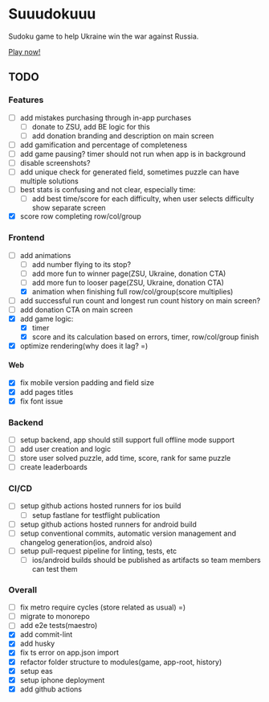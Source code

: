 # Suuudokuuu

Sudoku game to help Ukraine win the war against Russia.

[Play now!](https://www.suuudokuuu.com/)

## TODO

### Features

-   [ ] add mistakes purchasing through in-app purchases
    -   [ ] donate to ZSU, add BE logic for this
    -   [ ] add donation branding and description on main screen
-   [ ] add gamification and percentage of completeness
-   [ ] add game pausing? timer should not run when app is in background
-   [ ] disable screenshots?
-   [ ] add unique check for generated field, sometimes puzzle can have multiple solutions
-   [ ] best stats is confusing and not clear, especially time:
    -   [ ] add best time/score for each difficulty, when user selects difficulty show separate screen
-   [x] score row completing row/col/group

### Frontend

-   [ ] add animations
    -   [ ] add number flying to its stop?
    -   [ ] add more fun to winner page(ZSU, Ukraine, donation CTA)
    -   [ ] add more fun to looser page(ZSU, Ukraine, donation CTA)
    -   [x] animation when finishing full row/col/group(score multiplies)
-   [ ] add successful run count and longest run count history on main screen?
-   [ ] add donation CTA on main screen
-   [x] add game logic:
    -   [x] timer
    -   [x] score and its calculation based on errors, timer, row/col/group finish
-   [x] optimize rendering(why does it lag? =)

#### Web

-   [x] fix mobile version padding and field size
-   [x] add pages titles
-   [x] fix font issue

### Backend

-   [ ] setup backend, app should still support full offline mode support
-   [ ] add user creation and logic
-   [ ] store user solved puzzle, add time, score, rank for same puzzle
-   [ ] create leaderboards

### CI/CD

-   [ ] setup github actions hosted runners for ios build
    -   [ ] setup fastlane for testflight publication
-   [ ] setup github actions hosted runners for android build
-   [ ] setup conventional commits, automatic version management and changelog generation(ios, android also)
-   [ ] setup pull-request pipeline for linting, tests, etc
    -   [ ] ios/android builds should be published as artifacts so team members can test them

### Overall

-   [ ] fix metro require cycles (store related as usual) =)
-   [ ] migrate to monorepo
-   [ ] add e2e tests(maestro)
-   [x] add commit-lint
-   [x] add husky
-   [x] fix ts error on app.json import
-   [x] refactor folder structure to modules(game, app-root, history)
-   [x] setup eas
-   [x] setup iphone deployment
-   [x] add github actions
